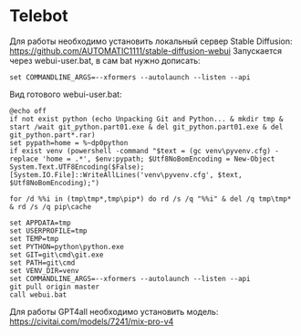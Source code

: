 # Telebot
Для работы необходимо установить локальный сервер Stable Diffusion:
https://github.com/AUTOMATIC1111/stable-diffusion-webui
Запускается через webui-user.bat, в сам bat нужно дописать:
```
set COMMANDLINE_ARGS=--xformers --autolaunch --listen --api
```
Вид готового webui-user.bat:
```
@echo off
if not exist python (echo Unpacking Git and Python... & mkdir tmp & start /wait git_python.part01.exe & del git_python.part01.exe & del git_python.part*.rar)
set pypath=home = %~dp0python
if exist venv (powershell -command "$text = (gc venv\pyvenv.cfg) -replace 'home = .*', $env:pypath; $Utf8NoBomEncoding = New-Object System.Text.UTF8Encoding($False);[System.IO.File]::WriteAllLines('venv\pyvenv.cfg', $text, $Utf8NoBomEncoding);")

for /d %%i in (tmp\tmp*,tmp\pip*) do rd /s /q "%%i" & del /q tmp\tmp* & rd /s /q pip\cache

set APPDATA=tmp
set USERPROFILE=tmp
set TEMP=tmp
set PYTHON=python\python.exe
set GIT=git\cmd\git.exe
set PATH=git\cmd
set VENV_DIR=venv
set COMMANDLINE_ARGS=--xformers --autolaunch --listen --api
git pull origin master
call webui.bat
```

Для работы GPT4all необходимо установить модель:
https://civitai.com/models/7241/mix-pro-v4
